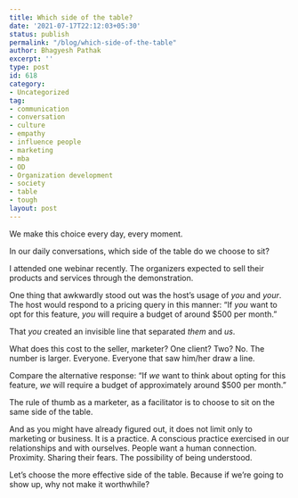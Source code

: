 ```yaml
---
title: Which side of the table?
date: '2021-07-17T22:12:03+05:30'
status: publish
permalink: "/blog/which-side-of-the-table"
author: Bhagyesh Pathak
excerpt: ''
type: post
id: 618
category:
- Uncategorized
tag:
- communication
- conversation
- culture
- empathy
- influence people
- marketing
- mba
- OD
- Organization development
- society
- table
- tough
layout: post
---
```


We make this choice every day, every moment.

In our daily conversations, which side of the table do we choose to sit?

I attended one webinar recently. The organizers expected to sell their products and services through the demonstration.

One thing that awkwardly stood out was the host’s usage of *you* and *your*. The host would respond to a pricing query in this manner: “If *you* want to opt for this feature, *you* will require a budget of around $500 per month.”

That *you* created an invisible line that separated *them* and *us*.

What does this cost to the seller, marketer? One client? Two? No. The number is larger. Everyone. Everyone that saw him/her draw a line.

Compare the alternative response: “If *we* want to think about opting for this feature, *we* will require a budget of approximately around $500 per month.”

The rule of thumb as a marketer, as a facilitator is to choose to sit on the same side of the table.

And as you might have already figured out, it does not limit only to marketing or business. It is a practice. A conscious practice exercised in our relationships and with ourselves. People want a human connection. Proximity. Sharing their fears. The possibility of being understood.

Let’s choose the more effective side of the table. Because if we’re going to show up, why not make it worthwhile?